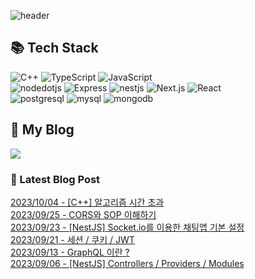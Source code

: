 
![header](https://capsule-render.vercel.app/api?type=waving&color=808080&height=300&section=header&text=Jeong%20Je&fontSize=90&fontColor=ffffff&animation=fadeIn&fontAlignY=38&descAlignY=51&descAlign=62)
## 📚 Tech Stack 

  ![C++](https://img.shields.io/badge/C++-00599C.svg?&style=flat-square&logo=cplusplus&logoColor=white)
  ![TypeScript](https://img.shields.io/badge/TypeScript-3178C6.svg?&style=flat-square&logo=typescript&logoColor=white)
  ![JavaScript](https://img.shields.io/badge/JavaScript-F7DF1E.svg?&style=flat-square&logo=javascript&logoColor=white)
   <br />
  ![nodedotjs](https://img.shields.io/badge/Node.js-339933.svg?&style=flat-square&logo=nodedotjs&logoColor=white)
  ![Express](https://img.shields.io/badge/Express-000000.svg?&style=flat-square&logo=Express&logoColor=white)
  ![nestjs](https://img.shields.io/badge/NestJS-E0234E.svg?&style=flat-square&logo=NestJS&logoColor=white)
  ![Next.js](https://img.shields.io/badge/Next.js-000000.svg?&style=flat-square&logo=nextdotjs&logoColor=white)
  ![React](https://img.shields.io/badge/React-61DAFB.svg?&style=flat-square&logo=react&logoColor=white)
  <br />
  ![postgresql](https://img.shields.io/badge/PostgreSQL-4169E1.svg?&style=flat-square&logo=postgresql&logoColor=white)
  ![mysql](https://img.shields.io/badge/MySQL-4479A1.svg?&style=flat-square&logo=mysql&logoColor=white)
  ![mongodb](https://img.shields.io/badge/MongoDB-47A248.svg?&style=flat-square&logo=mongodb&logoColor=white)


## 📝 My Blog
<a href="https://jeongje.vercel.app/" target='_blank'><img src="https://img.shields.io/badge/MyBlog-000000?style=flat-square&logo=nextdotjs&logoColor=white"></a>
### 📒 Latest Blog Post
<a href=https://jeongje.vercel.app/posts/post-10 target='_blank'>2023/10/04 - [C++] 알고리즘 시간 초과</a><br/>
<a href=https://jeongje.vercel.app/posts/post-09 target='_blank'>2023/09/25 - CORS와 SOP 이해하기</a><br/>
<a href=https://jeongje.vercel.app/posts/post-08 target='_blank'>2023/09/23 - [NestJS] Socket.io를 이용한 채팅앱 기본 설정</a><br/>
<a href=https://jeongje.vercel.app/posts/post-07 target='_blank'>2023/09/21 - 세션 / 쿠키 / JWT</a><br/>
<a href=https://jeongje.vercel.app/posts/post-06 target='_blank'>2023/09/13 - GraphQL 이란 ?</a><br/>
<a href=https://jeongje.vercel.app/posts/post-05 target='_blank'>2023/09/06 - [NestJS] Controllers / Providers / Modules</a><br/>
